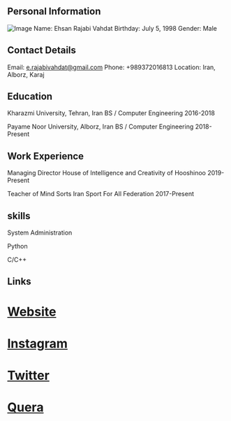 ## Personal Information
![Image]()
Name: Ehsan Rajabi Vahdat
Birthday: July 5, 1998
Gender: Male

## Contact Details
Email: e.rajabivahdat@gmail.com
Phone: +989372016813
Location: Iran, Alborz, Karaj

## Education
Kharazmi University, Tehran, Iran
BS / Computer Engineering 2016-2018

Payame Noor University, Alborz, Iran
BS / Computer Engineering 2018-Present

## Work Experience
Managing Director
House of Intelligence and Creativity of Hooshinoo 2019-Present

Teacher of Mind Sorts
Iran Sport For All Federation 2017-Present

## skills
System Administration

Python

C/C++


## Links
# [Website](http://ehsanrajabivahdat.ir)
# [Instagram](http://instagram.com/ehsanrajabivahdat)
# [Twitter](http://twitter.com/rajabivahdat)
# [Quera](https://quera.ir/profile/ehsan.rubikk2020)
